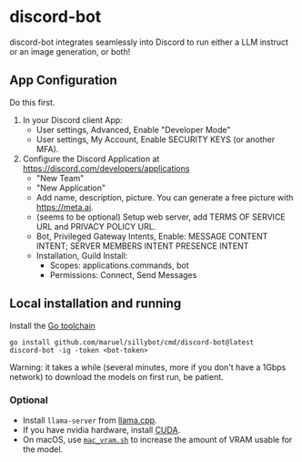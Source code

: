# discord-bot

discord-bot integrates seamlessly into Discord to run either a LLM instruct or an
image generation, or both!


## App Configuration

Do this first.

1. In your Discord client App:
    - User settings, Advanced, Enable "Developer Mode"
    - User settings, My Account, Enable SECURITY KEYS (or another MFA).
2. Configure the Discord Application at https://discord.com/developers/applications
    - "New Team"
    - "New Application"
    - Add name, description, picture. You can generate a free picture with
      https://meta.ai.
    - (seems to be optional) Setup web server, add TERMS OF SERVICE URL and PRIVACY POLICY URL.
    - Bot, Privileged Gateway Intents, Enable: MESSAGE CONTENT INTENT; SERVER MEMBERS INTENT PRESENCE INTENT
    - Installation, Guild Install:
        - Scopes: applications.commands, bot
        - Permissions: Connect, Send Messages


## Local installation and running

Install the [Go toolchain](https://go.dev/dl/)

```
go install github.com/maruel/sillybot/cmd/discord-bot@latest
discord-bot -ig -token <bot-token>
```

Warning: it takes a while (several minutes, more if you don't have a 1Gbps
network) to download the models on first run, be patient.


### Optional

- Install `llama-server` from [llama.cpp](https://github.com/ggerganov/llama.cpp).
- If you have nvidia hardware, install [CUDA](https://developer.nvidia.com/cuda-downloads).
- On macOS, use [`mac_vram.sh`](/mac_vram.sh) to increase the amount of VRAM
  usable for the model.
